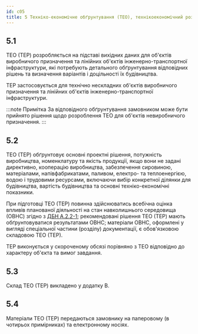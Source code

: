 ```yaml
---
id: c05
title: 5 Техніко-економічне обґрунтування (ТЕО), технікоекономічний розрахунок (ТЕР)
---
```


## 5.1
ТЕО (ТЕР) розробляється на підставі вихідних даних для об'єктів виробничого призначення та лінійних об'єктів інженерно-транспортної інфраструктури, які потребують детального обґрунтування відповідних рішень та визначення варіантів і доцільності їх будівництва.

ТЕР застосовується для технічно нескладних об'єктів виробничого призначення та лінійних об'єктів інженерно-транспортної інфраструктури.

:::note Примітка
За відповідного обґрунтування замовником може бути прийнято рішення щодо розроблення ТЕО для об'єктів невиробничого призначення.
:::

## 5.2
ТЕО (ТЕР) обґрунтовує основні проектні рішення, потужність виробництва, номенклатуру та якість продукції, якщо вони не задані директивно, кооперацію виробництва, забезпечення сировиною, матеріалами, напівфабрикатами, паливом, електро- та теплоенергією, водою і трудовими ресурсами, включаючи вибір конкретної ділянки для будівництва, вартість будівництва та основні техніко-економічні показники.

При підготовці ТЕО (ТЕР) повинна здійснюватись всебічна оцінка впливів планованої діяльності на стан навколишнього середовища (ОВНС) згідно з [ДБН А.2.2-1](https://www.minregion.gov.ua/wp-content/uploads/2017/12/4.1.-DBN-A.2.2-1-2003.-Sklad-i-zmist-materialiv-otsinki.pdf); рекомендовані рішення ТЕО (ТЕР) мають обґрунтовуватися результатами ОВНС; матеріали ОВНС, оформлені у вигляді спеціальної частини (розділу) документації, є обов'язковою складовою ТЕО (ТЕР).

ТЕР виконується у скороченому обсязі порівняно з ТЕО відповідно до характеру об'єкта та вимог завдання.

## 5.3
Склад ТЕО (ТЕР) викладено у додатку В.

## 5.4
Матеріали ТЕО (ТЕР) передаються замовнику на паперовому (в чотирьох примірниках) та електронному носіях.
